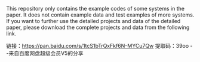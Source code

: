 This repository only contains the example codes of some systems in the paper. It does not contain example data and test examples of more systems. If you want to further use the detailed projects and data of the detailed paper, please download the complete projects and data from the following link.

链接：https://pan.baidu.com/s/1tcS1bTrQxFkf6N-MYCu7Qw 
提取码：39oo 
--来自百度网盘超级会员V5的分享
